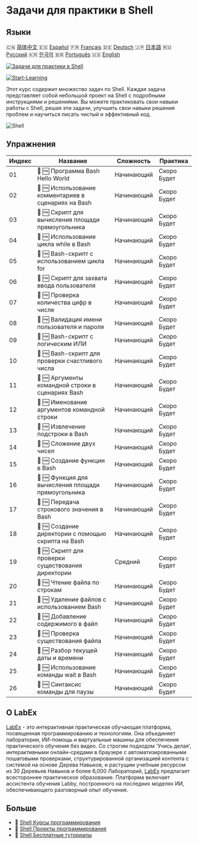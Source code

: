 # Задачи для практики в Shell

## Языки

🇨🇳 [简体中文](README_zh.md) 🇪🇸 [Español](README_es.md) 🇫🇷 [Français](README_fr.md) 🇩🇪 [Deutsch](README_de.md) 🇯🇵 [日本語](README_ja.md) 🇷🇺 [Русский](README_ru.md) 🇰🇷 [한국어](README_ko.md) 🇧🇷 [Português](README_pt.md) 🇺🇸 [English](README.md) 

[![Задачи для практики в Shell](https://cover-creator.labex.io/shell-practice-challenges.png?lang=ru)](https://labex.io/ru/courses/shell-practice-challenges)

[![Start-Learning](https://img.shields.io/badge/Start-Learning-whitesmoke?style=for-the-badge)](https://labex.io/ru/courses/shell-practice-challenges)

Этот курс содержит множество задач по Shell. Каждая задача представляет собой небольшой проект на Shell с подробными инструкциями и решениями. Вы можете практиковать свои навыки работы с Shell, решая эти задачи, улучшить свои навыки решения проблем и научиться писать чистый и эффективный код.

![Shell](https://img.shields.io/badge/Shell-whitesmoke?style=for-the-badge&logo=shell)


## Упражнения

|   Индекс | Название                                             | Сложность   | Практика    |
|----------|------------------------------------------------------|-------------|-------------|
|       01 | 🎯 🆓 Программа Bash Hello World                     | Начинающий  | Скоро Будет |
|       02 | 🎯 🆓 Использование комментариев в сценариях на Bash | Начинающий  | Скоро Будет |
|       03 | 🎯 🆓 Скрипт для вычисления площади прямоугольника   | Начинающий  | Скоро Будет |
|       04 | 🎯 🆓 Использование цикла while в Bash               | Начинающий  | Скоро Будет |
|       05 | 🎯 🆓 Bash-скрипт с использованием цикла for         | Начинающий  | Скоро Будет |
|       06 | 🎯 🆓 Скрипт для захвата ввода пользователя          | Начинающий  | Скоро Будет |
|       07 | 🎯 🆓 Проверка количества цифр в числе               | Начинающий  | Скоро Будет |
|       08 | 🎯 🆓 Валидация имени пользователя и пароля          | Начинающий  | Скоро Будет |
|       09 | 🎯 🆓 Bash-скрипт с логическим ИЛИ                   | Начинающий  | Скоро Будет |
|       10 | 🎯 🆓 Bash-скрипт для проверки счастливого числа     | Начинающий  | Скоро Будет |
|       11 | 🎯 🆓 Аргументы командной строки в сценариях Bash    | Начинающий  | Скоро Будет |
|       12 | 🎯 🆓 Именование аргументов командной строки         | Начинающий  | Скоро Будет |
|       13 | 🎯 🆓 Извлечение подстроки в Bash                    | Начинающий  | Скоро Будет |
|       14 | 🎯 🆓 Сложение двух чисел                            | Начинающий  | Скоро Будет |
|       15 | 🎯 🆓 Создание функции в Bash                        | Начинающий  | Скоро Будет |
|       16 | 🎯 🆓 Функция для вычисления площади прямоугольника  | Начинающий  | Скоро Будет |
|       17 | 🎯 🆓 Передача строкового значения в Bash            | Начинающий  | Скоро Будет |
|       18 | 🎯 🆓 Создание директории с помощью скрипта на Bash  | Начинающий  | Скоро Будет |
|       19 | 🎯 🆓 Скрипт для проверки существования директории   | Средний     | Скоро Будет |
|       20 | 🎯 🆓 Чтение файла по строкам                        | Начинающий  | Скоро Будет |
|       21 | 🎯 🆓 Удаление файлов с использованием Bash          | Начинающий  | Скоро Будет |
|       22 | 🎯 🆓 Добавление содержимого в файл                  | Начинающий  | Скоро Будет |
|       23 | 🎯 🆓 Проверка существования файла                   | Начинающий  | Скоро Будет |
|       24 | 🎯 🆓 Разбор текущей даты и времени                  | Начинающий  | Скоро Будет |
|       25 | 🎯 🆓 Использование команды wait в Bash              | Начинающий  | Скоро Будет |
|       26 | 🎯 🆓 Синтаксис команды для паузы                    | Начинающий  | Скоро Будет |

## О LabEx

[LabEx](https://labex.io) - это интерактивная практическая обучающая платформа, посвященная программированию и технологиям. Она объединяет лаборатории, ИИ-помощь и виртуальные машины для обеспечения практического обучения без видео. Со строгим подходом 'Учись делая', интерактивными онлайн-средами в браузере с автоматизированными пошаговыми проверками, структурированной организацией контента с системой на основе Дерева Навыков, и растущим учебным ресурсом из 30 Деревьев Навыков и более 6,000 Лабораторий, [LabEx](https://labex.io) предлагает всестороннее практическое образование. Платформа включает ассистента обучения Labby, построенного на последних моделях ИИ, обеспечивающего разговорный опыт обучения.

## Больше

- 🔗 [Shell Курсы программирования](https://github.com/labex-labs/awesome-programming-courses)
- 🔗 [Shell Проекты программирования](https://github.com/labex-labs/awesome-programming-projects)
- 🔗 [Shell Бесплатные туториалы](https://github.com/labex-labs/shell-free-tutorials)


